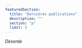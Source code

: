 ```yaml
---
featuredSection:
  title: "Dernières publications"
  description: ""
  section: "p"
  limit: 5
---
```


_Désorde_
